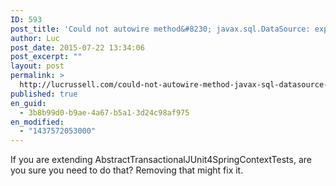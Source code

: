 ```yaml
---
ID: 593
post_title: 'Could not autowire method&#8230; javax.sql.DataSource: expected at least 1 bean which qualifies&#8230;'
author: Luc
post_date: 2015-07-22 13:34:06
post_excerpt: ""
layout: post
permalink: >
  http://lucrussell.com/could-not-autowire-method-javax-sql-datasource-expected-at-least-1-bean-which-qualifies/
published: true
en_guid:
  - 3b8b99d0-b9ae-4a67-b5a1-3d24c98af975
en_modified:
  - "1437572053000"
---
```

<p>If you are extending AbstractTransactionalJUnit4SpringContextTests, are you sure you need to do that? Removing that might fix it.</p>